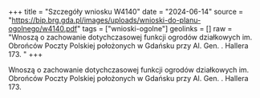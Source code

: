 +++
title = "Szczegóły wniosku W4140"
date = "2024-06-14"
source = "https://bip.brg.gda.pl/images/uploads/wnioski-do-planu-ogolnego/w4140.pdf"
tags = ["wnioski-ogolne"]
geolinks = []
raw = "Wnoszą o zachowanie dotychczasowej funkcji ogrodów działkowych im. Obrońców Poczty Polskiej położonych w Gdańsku przy Al. Gen. . Hallera 173. "
+++

Wnoszą o zachowanie dotychczasowej funkcji ogrodów działkowych im. Obrońców
Poczty Polskiej położonych w Gdańsku przy Al. Gen. . Hallera 173.



